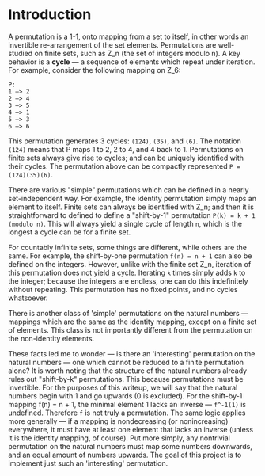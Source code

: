 
# Introduction

A permutation is a 1-1, onto mapping from a set to itself, in other words an invertible re-arrangement of the set elements. Permutations are well-studied on finite sets, such as Z_n (the set of integers modulo n). A key behavior is a **cycle** — a sequence of elements which repeat under iteration. For example, consider the following mapping on Z_6:

```
P:
1 —> 2
2 —> 4
3 —> 5
4 —> 1
5 —> 3
6 —> 6
```

This permutation generates 3 cycles: `(124)`, `(35)`, and `(6)`. The notation `(124)` means that P maps 1 to 2, 2 to 4, and 4 back to 1. Permutations on finite sets always give rise to cycles; and can be uniquely identified with their cycles. The permutation above can be compactly represented `P = (124)(35)(6)`.

There are various "simple" permutations which can be defined in a nearly set-independent way. For example, the identity permutation simply maps an element to itself. Finite sets can always be identified with Z_n; and then it is straightforward to defined to define a "shift-by-1" permutation `P(k) = k + 1 (modulo n)`. This will always yield a single cycle of length `n`, which is the longest a cycle can be for a finite set.

For countably infinite sets, some things are different, while others are the same. For example, the shift-by-one permutation `f(n) = n + 1` can also be defined on the integers. However, unlike with the finite set Z_n, iteration of this permutation does not yield a cycle. Iterating `k` times simply adds `k` to the integer; because the integers are endless, one can do this indefinitely without repeating. This permutation has no fixed points, and no cycles whatsoever.

There is another class of 'simple' permutations on the natural numbers — mappings which are the same as the identity mapping, except on a finite set of elements. This class is not importantly different from the permutation on the non-identity elements. 

These facts led me to wonder — is there an 'interesting' permutation on the natural numbers — one which cannot be reduced to a finite permutation alone? It is worth noting that the structure of the natural numbers already rules out "shift-by-k" permutations. This because permutations must be invertible. For the purposes of this writeup, we will say that the natural numbers begin with 1 and go upwards (0 is excluded). For the shift-by-1 mapping f(n) = n + 1, the minimal element 1 lacks an inverse — `f^-1(1)` is undefined. Therefore `f` is not truly a permutation. The same logic applies more generally — if a mapping is nondecreasing (or nonincreasing) everywhere, it must have at least one element that lacks an inverse (unless it is the identity mapping, of course). Put more simply, any nontrivial permutation on the natural numbers must map some numbers downwards, and an equal amount of numbers upwards. The goal of this project is to implement just such an 'interesting' permutation.

